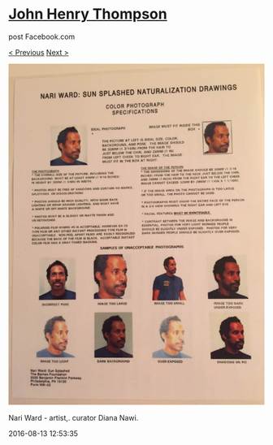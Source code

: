 # [John Henry Thompson](../README.md)
post Facebook.com

[< Previous](2016-08-13-15.md) [Next >](2016-08-13-17.md)

[![](../media/2016-08-13/Timeline-Photos-Nari-Ward-artist-curator-Diana-Nawi.jpg)](../README.md)

Nari Ward - artist,. curator Diana Nawi.

2016-08-13 12:53:35